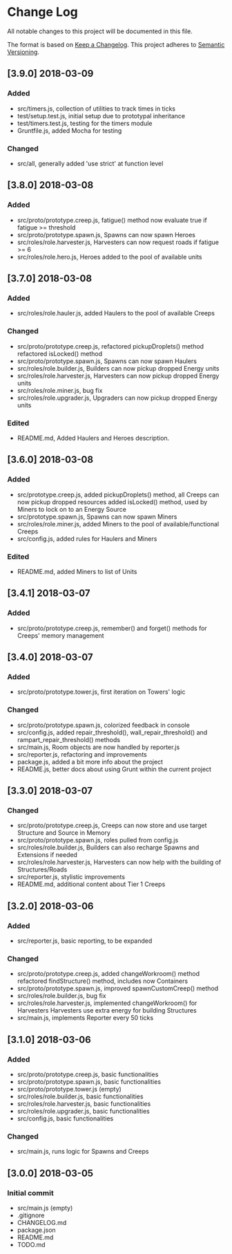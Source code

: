 # Change Log
All notable changes to this project will be documented in this file.

The format is based on [Keep a Changelog](http://keepachangelog.com/).
This project adheres to [Semantic Versioning](http://semver.org/).

## [3.9.0] 2018-03-09
### Added
- src/timers.js, collection of utilities to track times in ticks
- test/setup.test.js, initial setup due to prototypal inheritance
- test/timers.test.js, testing for the timers module
- Gruntfile.js, added Mocha for testing

### Changed
- src/all, generally added 'use strict' at function level

## [3.8.0] 2018-03-08
### Added
- src/proto/prototype.creep.js, fatigue() method now evaluate true if fatigue >= threshold
- src/proto/prototype.spawn.js, Spawns can now spawn Heroes
- src/roles/role.harvester.js, Harvesters can now request roads if fatigue >= 6
- src/roles/role.hero.js, Heroes added to the pool of available units

## [3.7.0] 2018-03-08
### Added
- src/roles/role.hauler.js, added Haulers to the pool of available Creeps

### Changed
- src/proto/prototype.creep.js, refactored pickupDroplets() method
                                refactored isLocked() method
- src/proto/prototype.spawn.js, Spawns can now spawn Haulers
- src/roles/role.builder.js, Builders can now pickup dropped Energy units
- src/roles/role.harvester.js, Harvesters can now pickup dropped Energy units
- src/roles/role.miner.js, bug fix
- src/roles/role.upgrader.js, Upgraders can now pickup dropped Energy units

### Edited
- README.md, Added Haulers and Heroes description.

## [3.6.0] 2018-03-08
### Added
- src/prototype.creep.js, added pickupDroplets() method, all Creeps can now pickup dropped resources
                          added isLocked() method, used by Miners to lock on to an Energy Source
- src/prototype.spawn.js, Spawns can now spawn Miners
- src/roles/role.miner.js, added Miners to the pool of available/functional Creeps
- src/config.js, added rules for Haulers and Miners

### Edited
- README.md, added Miners to list of Units

## [3.4.1] 2018-03-07
### Added
- src/proto/prototype.creep.js, remember() and forget() methods for Creeps' memory management

## [3.4.0] 2018-03-07
### Added
- src/proto/prototype.tower.js, first iteration on Towers' logic

### Changed
- src/proto/prototype.spawn.js, colorized feedback in console
- src/config.js, added repair_threshold(), wall_repair_threshold() and rampart_repair_threshold() methods
- src/main.js, Room objects are now handled by reporter.js
- src/reporter.js, refactoring and improvements
- package.js, added a bit more info about the project
- README.js, better docs about using Grunt within the current project

## [3.3.0] 2018-03-07
### Changed
- src/proto/prototype.creep.js, Creeps can now store and use target Structure and Source in Memory
- src/proto/prototype.spawn.js, roles pulled from config.js
- src/roles/role.builder.js, Builders can also recharge Spawns and Extensions if needed
- src/roles/role.harvester.js, Harvesters can now help with the building of Structures/Roads
- src/reporter.js, stylistic improvements
- README.md, additional content about Tier 1 Creeps

## [3.2.0] 2018-03-06
### Added
- src/reporter.js, basic reporting, to be expanded

### Changed
- src/proto/prototype.creep.js, added changeWorkroom() method
                                refactored findStructure() method, includes now Containers
- src/proto/prototype.spawn.js, improved spawnCustomCreep() method
- src/roles/role.builder.js, bug fix
- src/roles/role.harvester.js, implemented changeWorkroom() for Harvesters
                               Harvesters use extra energy for building Structures
- src/main.js, implements Reporter every 50 ticks

## [3.1.0] 2018-03-06
### Added
- src/proto/prototype.creep.js, basic functionalities
- src/proto/prototype.spawn.js, basic functionalities
- src/proto/prototype.tower.js (empty)
- src/roles/role.builder.js, basic functionalities
- src/roles/role.harvester.js, basic functionalities
- src/roles/role.upgrader.js, basic functionalities
- src/config.js, basic functionalities

### Changed
- src/main.js, runs logic for Spawns and Creeps

## [3.0.0] 2018-03-05
### Initial commit
- src/main.js (empty)
- .gitignore
- CHANGELOG.md
- package.json
- README.md
- TODO.md
